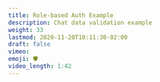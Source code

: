 ```yaml
---
title: Role-based Auth Example
description: Chat data validation example
weight: 33
lastmod: 2020-11-20T10:11:30-02:00
draft: false
vimeo: 
emoji: 🛡️
video_length: 1:42
---
```

